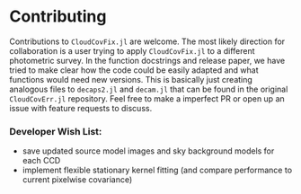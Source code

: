 # Contributing

Contributions to `CloudCovFix.jl` are welcome. The most likely direction for collaboration is a user trying to apply `CloudCovFix.jl` to a different photometric survey. In the function docstrings and release paper, we have tried to make clear how the code could be easily adapted and what functions would need new versions. This is basically just creating analogous files to `decaps2.jl` and `decam.jl` that can be found in the original `CloudCovErr.jl` repository. Feel free to make a imperfect PR or open up an issue with feature requests to discuss.

### Developer Wish List:
- save updated source model images and sky background models for each CCD
- implement flexible stationary kernel fitting (and compare performance to current pixelwise covariance)
